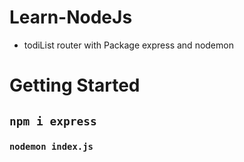 # Learn-NodeJs
- todiList router
with Package express and nodemon
# Getting Started 
## `npm i express`

### `nodemon index.js`